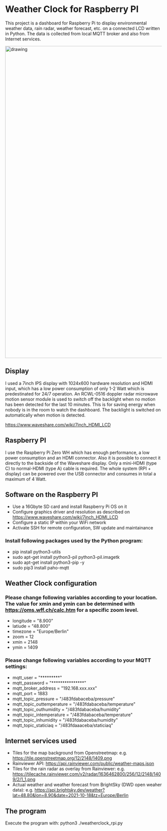 # Weather Clock for Raspberry PI
This project is a dashboard for Raspberry Pi to display environmental weather data, rain radar, weather forecast, etc. on a connected LCD written in Python. The data is collected from local MQTT broker and also from Internet services.

<img src="/dashboard.jpg" alt="drawing" width="1000"/>

## Display
I used a 7inch IPS display with 1024x600 hardware resolution and HDMI input, which has a low power consumption of only 1-2 Watt which is predestinated for 24/7 operation. An RCWL-0516 doppler radar microwave motion sensor module is used to switch off the backlight when no motion has been detected for the last 10 minutes. This is for saving energy when nobody is in the room to watch the dashboard. The backlight is switched on automatically when motion is detected. 

https://www.waveshare.com/wiki/7inch_HDMI_LCD

## Raspberry PI
I use the Raspberry Pi Zero WH which has enough performance, a low power consumption and an HDMI connector. Also it is possible to connect it directly to the backside of the Waveshare display. Only a mini-HDMI (type C) to normal-HDMI (type A) cable is required. The whole system (RPI + display) can be powered over the USB connector and consumes in total a maximum of 4 Watt.

## Software on the Raspberry PI
* Use a 16Gbyte SD card and install Raspberry Pi OS on it
* Configure graphics driver and resolution as described on https://www.waveshare.com/wiki/7inch_HDMI_LCD
* Configure a static IP within your WiFi network
* Activate SSH for remote configuration, SW update and maintainance

### Install following packages used by the Python program:
* pip install python3-utils
* sudo apt-get install python3-pil python3-pil.imagetk
* sudo apt-get install python3-pip -y
* sudo pip3 install paho-mqtt

## Weather Clock configuration
### Please change following variables according to your location. The value for xmin and ymin can be determined with https://oms.wff.ch/calc.htm for a specific zoom level.
* longitude = "8.900"
* latiude  = "48.800"
* timezone = "Europe/Berlin"
* zoom = 12
* xmin = 2148
* ymin = 1409

### Please change following variables according to your MQTT settings:
* mqtt_user = "*********"
* mqtt_password = "***************"
* mqtt_broker_address = "192.168.xxx.xxx"
* mqtt_port = 1883
* mqtt_topic_pressure = "/483fdabaceba/pressure"
* mqtt_topic_outtemperature = "/483fdabaceba/temperature"
* mqtt_topic_outhumidity = "/483fdabaceba/humidity"
* mqtt_topic_intemperature = "/483fdabaceba/temperature"
* mqtt_topic_inhumidity = "/483fdabaceba/humidity"
* mqtt_topic_staticiaq = "/483fdaaaceba/staticiaq"

## Internet services used
* Tiles for the map background from Openstreetmap: e.g. https://tile.openstreetmap.org/12/2148/1409.png
* Rainviewer API: https://api.rainviewer.com/public/weather-maps.json
* Tiles for the rain radar as overlay from Rainviewer: e.g. https://tilecache.rainviewer.com/v2/radar/1636462800/256/12/2148/1409/2/1_1.png
* Actual weather and weather forecast from BrightSky (DWD open weaher data): e.g. https://api.brightsky.dev/weather?lat=48.80&lon=8.90&date=2021-10-18&tz=Europe/Berlin

## The program
Execute the program with: python3 ./weatherclock_rpi.py
